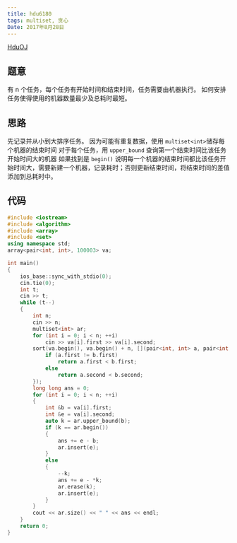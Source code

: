 ```yaml
---
title: hdu6180
tags: multiset, 贪心
Date: 2017年8月28日
---
```

[HduOJ](http://acm.hdu.edu.cn/showproblem.php?pid=6180)

## 题意
有 n 个任务，每个任务有开始时间和结束时间，任务需要由机器执行。
如何安排任务使得使用的机器数量最少及总耗时最短。

## 思路
先记录并从小到大排序任务。
因为可能有重复数据，使用 `multiset<int>`储存每个机器的结束时间
对于每个任务，用 `upper_bound` 查询第一个结束时间比该任务开始时间大的机器
如果找到是 `begin()` 说明每一个机器的结束时间都比该任务开始时间大，需要新建一个机器，记录耗时；否则更新结束时间，将结束时间的差值添加到总耗时中。

## 代码
```c++ {.line-numbers}
#include <iostream>
#include <algorithm>
#include <array>
#include <set>
using namespace std;
array<pair<int, int>, 100003> va;

int main()
{
    ios_base::sync_with_stdio(0);
    cin.tie(0);
    int t;
    cin >> t;
    while (t--)
    {
        int n;
        cin >> n;
        multiset<int> ar;
        for (int i = 0; i < n; ++i)
            cin >> va[i].first >> va[i].second;
        sort(va.begin(), va.begin() + n, [](pair<int, int> a, pair<int, int> b) {
            if (a.first != b.first)
                return a.first < b.first;
            else
                return a.second < b.second;
        });
        long long ans = 0;
        for (int i = 0; i < n; ++i)
        {
            int &b = va[i].first;
            int &e = va[i].second;
            auto k = ar.upper_bound(b);
            if (k == ar.begin())
            {
                ans += e - b;
                ar.insert(e);
            }
            else
            {
                --k;
                ans += e - *k;
                ar.erase(k);
                ar.insert(e);
            }
        }
        cout << ar.size() << " " << ans << endl;
    }
    return 0;
}
```
